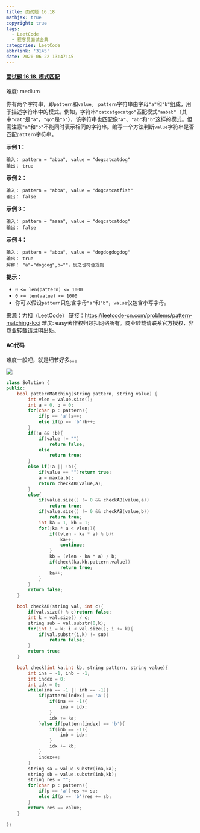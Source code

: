 ```yaml
---
title: 面试题 16.18
mathjax: true
copyright: true
tags:
  - LeetCode
  - 程序员面试金典
categories: LeetCode
abbrlink: '3145'
date: 2020-06-22 13:47:45
---
```


#### [面试题 16.18. 模式匹配](https://leetcode-cn.com/problems/pattern-matching-lcci/)

难度: medium

你有两个字符串，即`pattern`和`value`。 `pattern`字符串由字母`"a"`和`"b"`组成，用于描述字符串中的模式。例如，字符串`"catcatgocatgo"`匹配模式`"aabab"`（其中`"cat"`是`"a"`，`"go"`是`"b"`），该字符串也匹配像`"a"`、`"ab"`和`"b"`这样的模式。但需注意`"a"`和`"b"`不能同时表示相同的字符串。编写一个方法判断`value`字符串是否匹配`pattern`字符串。

**示例 1：**

```
输入： pattern = "abba", value = "dogcatcatdog"
输出： true
```

<!--more-->

**示例 2：**

```
输入： pattern = "abba", value = "dogcatcatfish"
输出： false
```

**示例 3：**

```
输入： pattern = "aaaa", value = "dogcatcatdog"
输出： false
```

**示例 4：**

```
输入： pattern = "abba", value = "dogdogdogdog"
输出： true
解释： "a"="dogdog",b=""，反之也符合规则
```

**提示：**

- `0 <= len(pattern) <= 1000`
- `0 <= len(value) <= 1000`
- 你可以假设`pattern`只包含字母`"a"`和`"b"`，`value`仅包含小写字母。

来源：力扣（LeetCode）
链接：https://leetcode-cn.com/problems/pattern-matching-lcci
难度: easy著作权归领扣网络所有。商业转载请联系官方授权，非商业转载请注明出处。

#### AC代码

难度一般吧，就是细节好多。。。

![](F:\MyBlog\VingtDylan\source\_posts\images\16.18.png)

```c++
class Solution {
public:
    bool patternMatching(string pattern, string value) {
        int vlen = value.size();
        int a = 0, b = 0;
        for(char p : pattern){
            if(p == 'a')a++;
            else if(p == 'b')b++;
        }
        if(!a && !b){
            if(value != "")
                return false;
            else 
                return true;
        }
        else if(!a || !b){
            if(value == "")return true;
            a = max(a,b);
            return checkAB(value,a);
        }
        else{
            if(value.size() != 0 && checkAB(value,a))
                return true;
            if(value.size() != 0 && checkAB(value,b))
                return true;
            int ka = 1, kb = 1;
            for(;ka * a < vlen;){
                if((vlen - ka * a) % b){
                    ka++;
                    continue;
                }
                kb = (vlen - ka * a) / b;
                if(check(ka,kb,pattern,value))
                    return true;
                ka++;
            }
        }
        return false;
    }

    bool checkAB(string val, int c){
        if(val.size() % c)return false;
        int k = val.size() / c;
        string sub = val.substr(0,k);
        for(int i = k; i < val.size(); i += k){
            if(val.substr(i,k) != sub)
                return false;
        }
        return true;
    }

    bool check(int ka,int kb, string pattern, string value){
        int ina = -1, inb = -1;
        int index = 0;
        int idx = 0;
        while(ina == -1 || inb == -1){
            if(pattern[index] == 'a'){
                if(ina == -1){
                    ina = idx;
                }
                idx += ka;
            }else if(pattern[index] == 'b'){
                if(inb == -1){
                    inb = idx;
                }
                idx += kb;
            }
            index++;
        }
        string sa = value.substr(ina,ka);
        string sb = value.substr(inb,kb);
        string res = "";
        for(char p : pattern){
            if(p == 'a')res += sa;
            else if(p == 'b')res += sb;
        }
        return res == value;
    }

};
```

